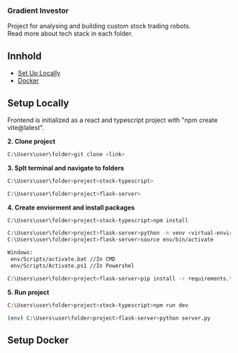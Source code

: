 ### Gradient Investor 

Project for analysing and building custom stock trading robots.  
Read more about tech stack in each folder. 

## Innhold 
- [Set Up Locally](#setup-locally)
- [Docker](#docker)

## Setup Locally

Frontend is initialized as a react and typescript project with "npm create vite@latest". 

**2. Clone project**
```bash
C:\Users\user\folder>git clone <link>
```

**3. Splt terminal and navigate to folders**
 
```bash
C:\Users\user\folder>project>stock-typescript>
```
 
```bash
C:\Users\user\folder>project>flask-server>
```

**4. Create enviorment and install packages**
 
```bash
C:\Users\user\folder>project>stock-typescript>npm install
``` 

```bash
C:\Users\user\folder>project>flask-server>python -m venv <virtual-environment-name>
C:\Users\user\folder>project>flask-server>source env/bin/activate

Windows:
 env/Scripts/activate.bat //In CMD
 env/Scripts/Activate.ps1 //In Powershel

C:\Users\user\folder>project>flask-server>pip install -r requirements.txt
```

**5. Run project**

```bash
C:\Users\user\folder>project>stock-typescript>npm run dev
``` 

```bash
(env) C:\Users\user\folder>project>flask-server>python server.py
```

## Setup Docker


